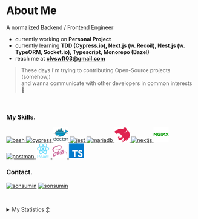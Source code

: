 # About Me

A normalized Backend / Frontend Engineer

- currently working on **Personal Project**
- currently learning **TDD (Cypress.io), Next.js (w. Recoil), Nest.js (w. TypeORM, Socket.io), Typescript, Monorepo (Bazel)**
- reach me at **clvswft03@gmail.com**

> These days I'm trying to contributing Open-Source projects (somehow,)\
> and wanna communicate with other developers in common interests 💬

&nbsp;

<h3 align="left">My Skills.</h3>
<p align="left"> <a href="https://www.gnu.org/software/bash/" target="_blank" rel="noreferrer"> <img src="https://www.vectorlogo.zone/logos/gnu_bash/gnu_bash-icon.svg" alt="bash" width="40" height="40"/> </a> <a href="https://www.cypress.io" target="_blank" rel="noreferrer"> <img src="https://raw.githubusercontent.com/simple-icons/simple-icons/6e46ec1fc23b60c8fd0d2f2ff46db82e16dbd75f/icons/cypress.svg" alt="cypress" width="40" height="40"/> </a> <a href="https://www.docker.com/" target="_blank" rel="noreferrer"> <img src="https://raw.githubusercontent.com/devicons/devicon/master/icons/docker/docker-original-wordmark.svg" alt="docker" width="40" height="40"/> </a> <a href="https://jestjs.io" target="_blank" rel="noreferrer"> <img src="https://www.vectorlogo.zone/logos/jestjsio/jestjsio-icon.svg" alt="jest" width="40" height="40"/> </a> <a href="https://mariadb.org/" target="_blank" rel="noreferrer"> <img src="https://www.vectorlogo.zone/logos/mariadb/mariadb-icon.svg" alt="mariadb" width="40" height="40"/> </a> <a href="https://nestjs.com/" target="_blank" rel="noreferrer"> <img src="https://raw.githubusercontent.com/devicons/devicon/master/icons/nestjs/nestjs-plain.svg" alt="nestjs" width="40" height="40"/> </a> <a href="https://nextjs.org/" target="_blank" rel="noreferrer"> <img src="https://cdn.worldvectorlogo.com/logos/nextjs-2.svg" alt="nextjs" width="40" height="40"/> </a> <a href="https://www.nginx.com" target="_blank" rel="noreferrer"> <img src="https://raw.githubusercontent.com/devicons/devicon/master/icons/nginx/nginx-original.svg" alt="nginx" width="40" height="40"/> </a> <a href="https://postman.com" target="_blank" rel="noreferrer"> <img src="https://www.vectorlogo.zone/logos/getpostman/getpostman-icon.svg" alt="postman" width="40" height="40"/> </a> <a href="https://reactjs.org/" target="_blank" rel="noreferrer"> <img src="https://raw.githubusercontent.com/devicons/devicon/master/icons/react/react-original-wordmark.svg" alt="react" width="40" height="40"/> </a> <a href="https://sass-lang.com" target="_blank" rel="noreferrer"> <img src="https://raw.githubusercontent.com/devicons/devicon/master/icons/sass/sass-original.svg" alt="sass" width="40" height="40"/> </a> <a href="https://www.typescriptlang.org/" target="_blank" rel="noreferrer"> <img src="https://raw.githubusercontent.com/devicons/devicon/master/icons/typescript/typescript-original.svg" alt="typescript" width="40" height="40"/> </a> </p>

<h3 align="left">Contact.</h3>
<p align="left"> <a href="https://linkedin.com/in/sonsumin" target="blank"><img align="center" src="https://raw.githubusercontent.com/rahuldkjain/github-profile-readme-generator/master/src/images/icons/Social/github.svg" alt="sonsumin" height="30" width="40" /></a> <a href="https://linkedin.com/in/sonsumin" target="blank"><img align="center" src="https://raw.githubusercontent.com/rahuldkjain/github-profile-readme-generator/master/src/images/icons/Social/linked-in-alt.svg" alt="sonsumin" height="30" width="40" /></a>
</p>

&nbsp;

<details>
 <summary>My Statistics ↕️</summary>

<!--START_SECTION:waka-->
![Code Time](http://img.shields.io/badge/Code%20Time-1%2C818%20hrs%2044%20mins-blue)

![Profile Views](http://img.shields.io/badge/Profile%20Views-10-blue)

**🐱 My GitHub Data** 

> 📦 12.9 MB Used in GitHub's Storage 
 > 
> 💼 Opted to Hire
 > 
> 📜 527 Public Repositories 
 > 
> 🔑 149 Private Repositories 
 > 
**I'm a Night 🦉** 

```text
🌞 Morning                3210 commits        ██░░░░░░░░░░░░░░░░░░░░░░░   07.36 % 
🌆 Daytime                15772 commits       █████████░░░░░░░░░░░░░░░░   36.15 % 
🌃 Evening                15946 commits       █████████░░░░░░░░░░░░░░░░   36.55 % 
🌙 Night                  8697 commits        █████░░░░░░░░░░░░░░░░░░░░   19.94 % 
```
📅 **I'm Most Productive on Monday** 

```text
Monday                   8277 commits        █████░░░░░░░░░░░░░░░░░░░░   18.97 % 
Tuesday                  7567 commits        ████░░░░░░░░░░░░░░░░░░░░░   17.35 % 
Wednesday                6536 commits        ████░░░░░░░░░░░░░░░░░░░░░   14.98 % 
Thursday                 6390 commits        ████░░░░░░░░░░░░░░░░░░░░░   14.65 % 
Friday                   6679 commits        ████░░░░░░░░░░░░░░░░░░░░░   15.31 % 
Saturday                 3795 commits        ██░░░░░░░░░░░░░░░░░░░░░░░   08.70 % 
Sunday                   4381 commits        ███░░░░░░░░░░░░░░░░░░░░░░   10.04 % 
```


📊 **This Week I Spent My Time On** 

```text
🕑︎ Time Zone: Asia/Seoul

💬 Programming Languages: 
Nix                      21 mins             ████████░░░░░░░░░░░░░░░░░   31.96 % 
sh                       14 mins             █████░░░░░░░░░░░░░░░░░░░░   21.27 % 
conf                     12 mins             █████░░░░░░░░░░░░░░░░░░░░   18.42 % 
Other                    10 mins             ████░░░░░░░░░░░░░░░░░░░░░   15.35 % 
gitignore                5 mins              ██░░░░░░░░░░░░░░░░░░░░░░░   07.63 % 

🔥 Editors: 
Neovim                   55 mins             █████████████████████░░░░   84.65 % 
VS Code                  10 mins             ████░░░░░░░░░░░░░░░░░░░░░   15.35 % 

💻 Operating System: 
Mac                      1 hr 3 mins         ████████████████████████░   96.88 % 
Windows                  2 mins              █░░░░░░░░░░░░░░░░░░░░░░░░   03.12 % 
```

**I Mostly Code in TypeScript** 

```text
TypeScript               28 repos            █████░░░░░░░░░░░░░░░░░░░░   21.05 % 
JavaScript               28 repos            █████░░░░░░░░░░░░░░░░░░░░   21.05 % 
Python                   27 repos            █████░░░░░░░░░░░░░░░░░░░░   20.30 % 
Shell                    12 repos            ██░░░░░░░░░░░░░░░░░░░░░░░   09.02 % 
Nix                      1 repo              ░░░░░░░░░░░░░░░░░░░░░░░░░   00.75 % 
```



**Timeline**

![Lines of Code chart](https://raw.githubusercontent.com/testfailed/testfailed/main/assets/bar_graph.png)


 Last Updated on 18/04/2024 00:58:18 UTC
<!--END_SECTION:waka-->
</details>
